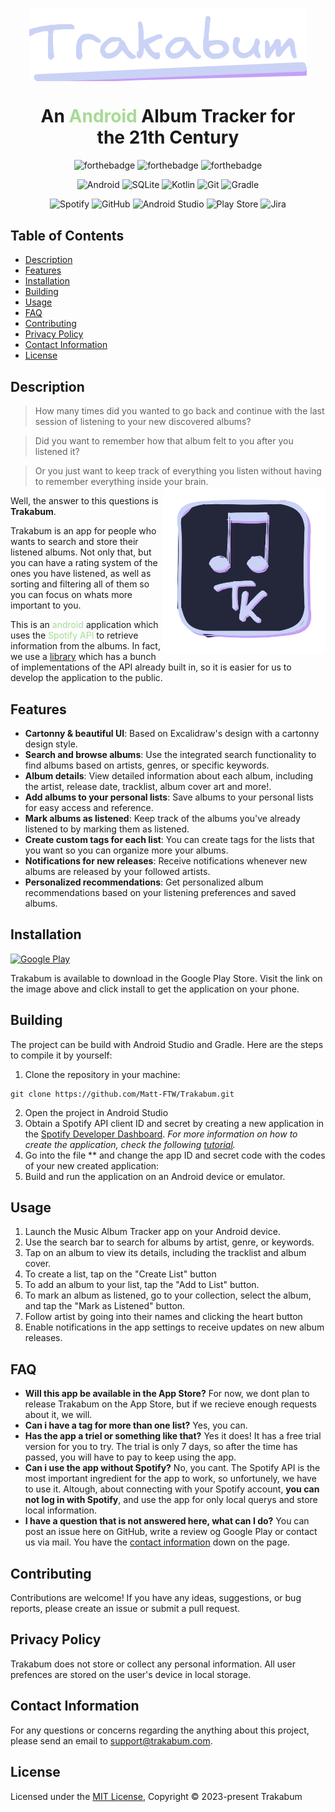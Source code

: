 
<div align="center" style="margin: 30px;">
<a href="https://www.youtube.com/watch?v=dQw4w9WgXcQ">
  <img src="assets/Trakabum Texto.png" style="width:550px;" align="center" />
</a>

# An <span style="color:#a6da95">Android</span> Album Tracker for the 21th Century

![forthebadge](https://forthebadge.com/images/badges/built-with-swag.svg)
![forthebadge](https://forthebadge.com/images/badges/it-works-why.svg)
![forthebadge](https://forthebadge.com/images/badges/designed-in-ms-paint.svg)

![Android](https://img.shields.io/badge/Android-3DDC84?style=for-the-badge&logo=android&logoColor=white)
![SQLite](https://img.shields.io/badge/sqlite-%2307405e.svg?style=for-the-badge&logo=sqlite&logoColor=white)
![Kotlin](https://img.shields.io/badge/kotlin-%237F52FF.svg?style=for-the-badge&logo=kotlin&logoColor=white)
![Git](https://img.shields.io/badge/git-%23F05033.svg?style=for-the-badge&logo=git&logoColor=white)
![Gradle](https://img.shields.io/badge/Gradle-02303A.svg?style=for-the-badge&logo=Gradle&logoColor=white)

![Spotify](https://img.shields.io/badge/Spotify-1ED760?style=for-the-badge&logo=spotify&logoColor=white)
![GitHub](https://img.shields.io/badge/github-%23121011.svg?style=for-the-badge&logo=github&logoColor=white)
![Android Studio](https://img.shields.io/badge/Android%20Studio-3DDC84.svg?style=for-the-badge&logo=android-studio&logoColor=white)
![Play Store](https://img.shields.io/badge/Google_Play-414141?style=for-the-badge&logo=google-play&logoColor=white)
![Jira](https://img.shields.io/badge/jira-%230A0FFF.svg?style=for-the-badge&logo=jira&logoColor=white)
</div>

## Table of Contents
- [Description](#description)
- [Features](#features)
- [Installation](#installation)
- [Building](#building)
- [Usage](#usage)
- [FAQ](#faq)
- [Contributing](#contributing)
- [Privacy Policy](#privacy-policy)
- [Contact Information](#contact-information)
- [License](#license)

## Description
> How many times did you wanted to go back and continue with the last session of listening to your new discovered albums?

> Did you want to remember how that album felt to you after you listened it?

> Or you just want to keep track of everything you listen without having to remember everything inside your brain.
<img src="assets/Logo Trakabum.png" align="right"
     alt="Size Limit logo by Anton Lovchikov" width="260" height="268">

Well, the answer to this questions is **Trakabum**.

Trakabum is an app for people who wants to search and store their listened albums. Not only that, but you can have a rating system of the ones you have listened, as well as sorting and filtering all of them so you can focus on whats more important to you.

This is an <span style="color:#a6da95">android</span> application which uses the <span style="color:#a6da95">Spotify API</span> to retrieve information from the albums. In fact, we use a [library](https://github.com/adamint/spotify-web-api-kotlin) which has a bunch of implementations of the API already built in, so it is easier for us to develop the application to the public.
## Features
- **Cartonny & beautiful UI**: Based on Excalidraw's design with a cartonny design style.
- **Search and browse albums**: Use the integrated search functionality to find albums based on artists, genres, or specific keywords.
- **Album details**: View detailed information about each album, including the artist, release date, tracklist, album cover art and more!.
- **Add albums to your personal lists**: Save albums to your personal lists for easy access and reference.
- **Mark albums as listened**: Keep track of the albums you've already listened to by marking them as listened.
- **Create custom tags for each list**: You can create tags for the lists that you want so you can organize more your albums.
- **Notifications for new releases**: Receive notifications whenever new albums are released by your followed artists.
- **Personalized recommendations**: Get personalized album recommendations based on your listening preferences and saved albums.

## Installation
<a href="https://play.google.com/store/apps/details?id=com.indiedev.nevergonnagiveyouupbuton&hl=es&gl=US"><img alt="Google Play" src="https://play.google.com/intl/en_us/badges/static/images/badges/en_badge_web_generic.png" width="320px"></a>

Trakabum is available to download in the Google Play Store. Visit the link on the image above and click install to get the application on your phone.

## Building
The project can be build with Android Studio and Gradle. Here are the steps to compile it by yourself:

1. Clone the repository in your machine:
```
git clone https://github.com/Matt-FTW/Trakabum.git
```
2. Open the project in Android Studio
3. Obtain a Spotify API client ID and secret by creating a new application in the [Spotify Developer Dashboard](https://developer.spotify.com/dashboard). *For more information on how to create the application, check the following [tutorial](https://www.codeproject.com/Tips/5276627/HowTo-Setup-a-Spotify-API-App-in-the-Spotify-Devel).*
4. Go into the file ** and change the app ID and secret code with the codes of your new created application:
5. Build and run the application on an Android device or emulator.

## Usage
1. Launch the Music Album Tracker app on your Android device.
2. Use the search bar to search for albums by artist, genre, or keywords.
3. Tap on an album to view its details, including the tracklist and album cover.
4. To create a list, tap on the "Create List" button
5. To add an album to your list, tap the "Add to List" button.
6. To mark an album as listened, go to your collection, select the album, and tap the "Mark as Listened" button.
7. Follow artist by going into their names and clicking the heart button
8. Enable notifications in the app settings to receive updates on new album releases.

## FAQ
- **Will this app be available in the App Store?** For now, we dont plan to release Trakabum on the App Store, but if we recieve enough requests about it, we will.
- **Can i have a tag for more than one list?** Yes, you can.
- **Has the app a triel or something like that?** Yes it does! It has a free trial version for you to try. The trial is only 7 days, so after the time has passed, you will have to pay to keep using the app.
- **Can i use the app without Spotify?** No, you cant. The Spotify API is the most important ingredient for the app to work, so unfortunely, we have to use it. Altough, about connecting with your Spotify account, **you can not log in with Spotify**, and use the app for only local querys and store local information.
- **I have a question that is not answered here, what can I do?** You can post an issue here on GitHub, write a review og Google Play or contact us via mail. You have the [contact information](#contact-information) down on the page.

## Contributing
Contributions are welcome! If you have any ideas, suggestions, or bug reports, please create an issue or submit a pull request.

## Privacy Policy
Trakabum does not store or collect any personal information. All user prefences are stored on the user's device in local storage.

## Contact Information
For any questions or concerns regarding the anything about this project, please send an email to support@trakabum.com.

## License

Licensed under the [MIT License](LICENSE), Copyright © 2023-present Trakabum
